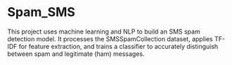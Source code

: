 # Spam_SMS
This project uses machine learning and NLP to build an SMS spam detection model. It processes the SMSSpamCollection dataset, applies TF-IDF for feature extraction, and trains a classifier to accurately distinguish between spam and legitimate (ham) messages.
